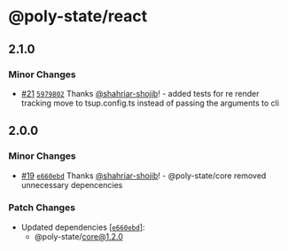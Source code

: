 # @poly-state/react

## 2.1.0

### Minor Changes

- [#21](https://github.com/poly-state/poly-state/pull/21) [`5979802`](https://github.com/poly-state/poly-state/commit/597980215fffb8018aa251f54f9046f6b40c1d5e) Thanks [@shahriar-shojib](https://github.com/shahriar-shojib)! - added tests for re render tracking
  move to tsup.config.ts instead of passing the arguments to cli

## 2.0.0

### Minor Changes

- [#19](https://github.com/poly-state/poly-state/pull/19) [`e660ebd`](https://github.com/poly-state/poly-state/commit/e660ebd2ba07ed41ffed6b02156180daffcbb336) Thanks [@shahriar-shojib](https://github.com/shahriar-shojib)! - @poly-state/core removed unnecessary depencencies

### Patch Changes

- Updated dependencies [[`e660ebd`](https://github.com/poly-state/poly-state/commit/e660ebd2ba07ed41ffed6b02156180daffcbb336)]:
  - @poly-state/core@1.2.0
